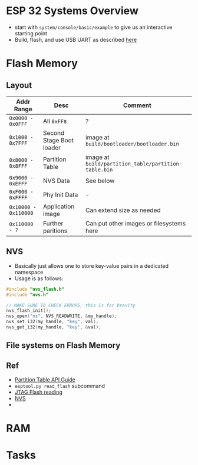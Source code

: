 # ESP 32 Systems Overview

* start with `system/console/basic/example` to give us an interactive starting point
* Build, flash, and use USB UART as described [here](https://github.com/tanner-johnson2718/PI_JTAG_DBGR/blob/master/writeups/Init_PI_JTAG_Test.md#esp-32-set-up)

# Flash Memory

## Layout

| Addr Range | Desc | Comment |
| --- | --- | --- |
| `0x0000 - 0x0FFF` | All `0xFF`s | ? |
| `0x1000 - 0x7FFF` | Second Stage Boot loader | image at `build/bootloader/bootloader.bin` |
| `0x8000 - 0x8FFF` | Partition Table | image at `build/partition_table/partition-table.bin` |
| `0x9000 - 0xEFFF` | NVS Data | See below |
| `0xF000 - 0xFFFF` | Phy Init Data | - 
| `0x10000 - 0x110000` | Application image | Can extend size as needed |
| `0x110000 - ?` | Further paritions | Can put other images or filesystems here |

## NVS

* Basically just allows one to store key-value pairs in a dedicated namespace
* Usage is as follows:

```C
#include "nvs_flash.h"
#include "nvs.h"

// MAKE SURE TO CHECK ERRORS, this is for brevity
nvs_flash_init();
nvs_open("ns", NVS_READWRITE, &my_handle);
nvs_set_i32(my_handle, "key", val);
nvs_get_i32(my_handle, "key", &val);
```

## File systems on Flash Memory

## Ref

* [Partition Table API Guide](https://docs.espressif.com/projects/esp-idf/en/latest/esp32/api-guides/partition-tables.html)
* `esptool.py read_flash` subcommand
* [JTAG Flash reading](https://github.com/tanner-johnson2718/PI_JTAG_DBGR/blob/master/writeups/Reverse_Engineer_Example.md)
* [NVS](https://docs.espressif.com/projects/esp-idf/en/latest/esp32/api-reference/storage/nvs_flash.html)
* 
# RAM

# Tasks